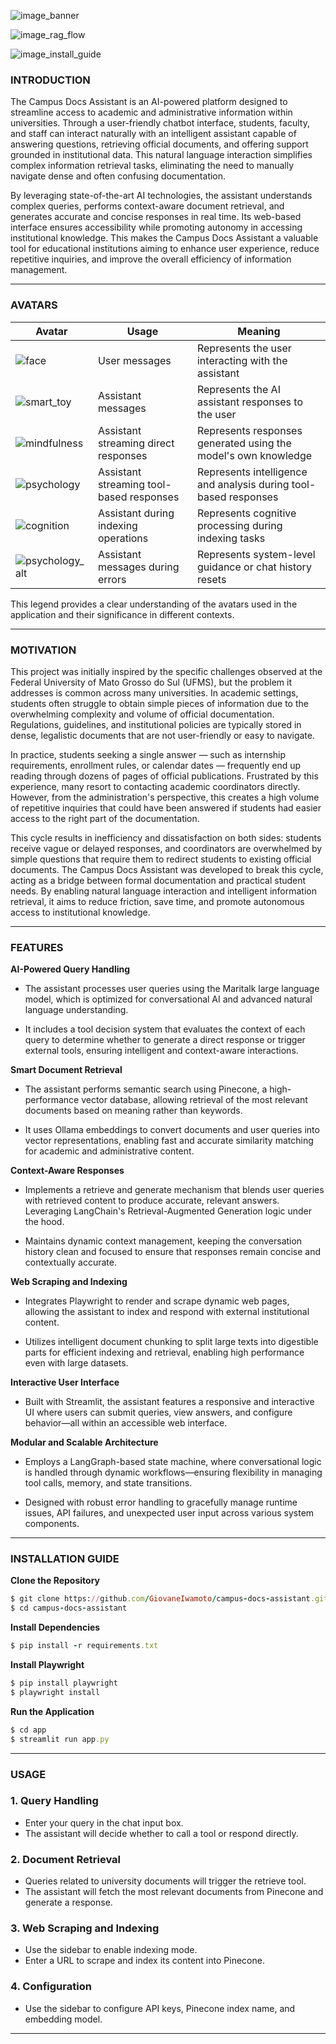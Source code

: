 ![image_banner](image/banner.png)

![image_rag_flow](image/rag_flow.png)

![image_install_guide](image/install_guide.png)

### **INTRODUCTION**

The Campus Docs Assistant is an AI-powered platform designed to streamline access to academic and administrative information within universities. Through a user-friendly chatbot interface, students, faculty, and staff can interact naturally with an intelligent assistant capable of answering questions, retrieving official documents, and offering support grounded in institutional data. This natural language interaction simplifies complex information retrieval tasks, eliminating the need to manually navigate dense and often confusing documentation.

By leveraging state-of-the-art AI technologies, the assistant understands complex queries, performs context-aware document retrieval, and generates accurate and concise responses in real time. Its web-based interface ensures accessibility while promoting autonomy in accessing institutional knowledge. This makes the Campus Docs Assistant a valuable tool for educational institutions aiming to enhance user experience, reduce repetitive inquiries, and improve the overall efficiency of information management.

---

### **AVATARS**

| Avatar                         | Usage                       | Meaning                   |
|--------------------------------|-----------------------------|---------------------------|
| ![face](/assets/face.svg)                     | User messages                           | Represents the user interacting with the assistant              |
| ![smart_toy](/assets/smart_toy.svg)           | Assistant messages                      | Represents the AI assistant responses to the user               |
| ![mindfulness](/assets/mindfulness.svg)       | Assistant streaming direct responses    | Represents responses generated using the model's own knowledge  |
| ![psychology](/assets/psychology.svg)         | Assistant streaming tool-based responses| Represents intelligence and analysis during tool-based responses|
| ![cognition](/assets/cognition.svg)           | Assistant during indexing operations    | Represents cognitive processing during indexing tasks           |
| ![psychology_alt](/assets/psychology_alt.svg) | Assistant messages during errors        | Represents system-level guidance or chat history resets         |

This legend provides a clear understanding of the avatars used in the application and their significance in different contexts.

---

### **MOTIVATION**

This project was initially inspired by the specific challenges observed at the Federal University of Mato Grosso do Sul (UFMS), but the problem it addresses is common across many universities. In academic settings, students often struggle to obtain simple pieces of information due to the overwhelming complexity and volume of official documentation. Regulations, guidelines, and institutional policies are typically stored in dense, legalistic documents that are not user-friendly or easy to navigate.

In practice, students seeking a single answer — such as internship requirements, enrollment rules, or calendar dates — frequently end up reading through dozens of pages of official publications. Frustrated by this experience, many resort to contacting academic coordinators directly. However, from the administration's perspective, this creates a high volume of repetitive inquiries that could have been answered if students had easier access to the right part of the documentation.

This cycle results in inefficiency and dissatisfaction on both sides: students receive vague or delayed responses, and coordinators are overwhelmed by simple questions that require them to redirect students to existing official documents. The Campus Docs Assistant was developed to break this cycle, acting as a bridge between formal documentation and practical student needs. By enabling natural language interaction and intelligent information retrieval, it aims to reduce friction, save time, and promote autonomous access to institutional knowledge.

---

### **FEATURES**

**AI-Powered Query Handling**

- The assistant processes user queries using the Maritalk large language model, which is optimized for conversational AI and advanced natural language understanding.

- It includes a tool decision system that evaluates the context of each query to determine whether to generate a direct response or trigger external tools, ensuring intelligent and context-aware interactions.

**Smart Document Retrieval**

- The assistant performs semantic search using Pinecone, a high-performance vector database, allowing retrieval of the most relevant documents based on meaning rather than keywords.

- It uses Ollama embeddings to convert documents and user queries into vector representations, enabling fast and accurate similarity matching for academic and administrative content.

**Context-Aware Responses**

- Implements a retrieve and generate mechanism that blends user queries with retrieved content to produce accurate, relevant answers. Leveraging LangChain's Retrieval-Augmented Generation logic under the hood.

- Maintains dynamic context management, keeping the conversation history clean and focused to ensure that responses remain concise and contextually accurate.

**Web Scraping and Indexing**

- Integrates Playwright to render and scrape dynamic web pages, allowing the assistant to index and respond with external institutional content.

- Utilizes intelligent document chunking to split large texts into digestible parts for efficient indexing and retrieval, enabling high performance even with large datasets.

**Interactive User Interface**

- Built with Streamlit, the assistant features a responsive and interactive UI where users can submit queries, view answers, and configure behavior—all within an accessible web interface.

**Modular and Scalable Architecture**

- Employs a LangGraph-based state machine, where conversational logic is handled through dynamic workflows—ensuring flexibility in managing tool calls, memory, and state transitions.

- Designed with robust error handling to gracefully manage runtime issues, API failures, and unexpected user input across various system components.

---

### **INSTALLATION GUIDE**

**Clone the Repository**
```ruby
$ git clone https://github.com/GiovaneIwamoto/campus-docs-assistant.git
$ cd campus-docs-assistant
```

**Install Dependencies**
```ruby
$ pip install -r requirements.txt
```

**Install Playwright**
```ruby
$ pip install playwright
$ playwright install
```

**Run the Application**
```ruby
$ cd app
$ streamlit run app.py
```

---

### **USAGE**

### **1. Query Handling**
- Enter your query in the chat input box.
- The assistant will decide whether to call a tool or respond directly.

### **2. Document Retrieval**
- Queries related to university documents will trigger the retrieve tool.
- The assistant will fetch the most relevant documents from Pinecone and generate a response.

### **3. Web Scraping and Indexing**
- Use the sidebar to enable indexing mode.
- Enter a URL to scrape and index its content into Pinecone.

### **4. Configuration**
- Use the sidebar to configure API keys, Pinecone index name, and embedding model.

---